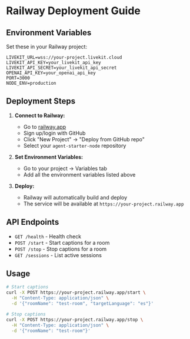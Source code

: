 # Railway Deployment Guide

## Environment Variables

Set these in your Railway project:

```
LIVEKIT_URL=wss://your-project.livekit.cloud
LIVEKIT_API_KEY=your_livekit_api_key
LIVEKIT_API_SECRET=your_livekit_api_secret
OPENAI_API_KEY=your_openai_api_key
PORT=3000
NODE_ENV=production
```

## Deployment Steps

1. **Connect to Railway:**
   - Go to [railway.app](https://railway.app)
   - Sign up/login with GitHub
   - Click "New Project" → "Deploy from GitHub repo"
   - Select your `agent-starter-node` repository

2. **Set Environment Variables:**
   - Go to your project → Variables tab
   - Add all the environment variables listed above

3. **Deploy:**
   - Railway will automatically build and deploy
   - The service will be available at `https://your-project.railway.app`

## API Endpoints

- `GET /health` - Health check
- `POST /start` - Start captions for a room
- `POST /stop` - Stop captions for a room
- `GET /sessions` - List active sessions

## Usage

```bash
# Start captions
curl -X POST https://your-project.railway.app/start \
  -H "Content-Type: application/json" \
  -d '{"roomName": "test-room", "targetLanguage": "es"}'

# Stop captions
curl -X POST https://your-project.railway.app/stop \
  -H "Content-Type: application/json" \
  -d '{"roomName": "test-room"}'
```
